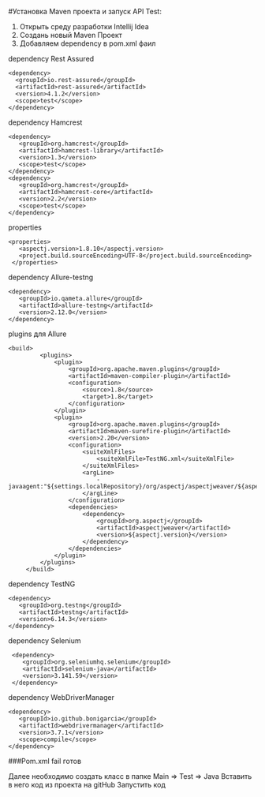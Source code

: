 #Установка Maven проекта и запуск API Test:

1. Открыть среду разработки Intellij Idea
2. Создань новый Maven Проект
3. Добавляем dependency в pom.xml фаил 

dependency Rest Assured 

    <dependency>
      <groupId>io.rest-assured</groupId>
      <artifactId>rest-assured</artifactId>
      <version>4.1.2</version>
      <scope>test</scope>
    </dependency>

dependency Hamcrest

    <dependency>
       <groupId>org.hamcrest</groupId>
       <artifactId>hamcrest-library</artifactId>
       <version>1.3</version>
       <scope>test</scope>
    </dependency>
    <dependency>
       <groupId>org.hamcrest</groupId>
       <artifactId>hamcrest-core</artifactId>
       <version>2.2</version>
       <scope>test</scope>
    </dependency>

properties

    <properties>
       <aspectj.version>1.8.10</aspectj.version>
       <project.build.sourceEncoding>UTF-8</project.build.sourceEncoding>
     </properties> 

dependency Allure-testng     

    <dependency>
       <groupId>io.qameta.allure</groupId>
       <artifactId>allure-testng</artifactId>
       <version>2.12.0</version>
    </dependency>

plugins для Allure    

    <build>
             <plugins>
                 <plugin>
                     <groupId>org.apache.maven.plugins</groupId>
                     <artifactId>maven-compiler-plugin</artifactId>
                     <configuration>
                         <source>1.8</source>
                         <target>1.8</target>
                     </configuration>
                 </plugin>
                 <plugin>
                     <groupId>org.apache.maven.plugins</groupId>
                     <artifactId>maven-surefire-plugin</artifactId>
                     <version>2.20</version>
                     <configuration>
                         <suiteXmlFiles>
                             <suiteXmlFile>TestNG.xml</suiteXmlFile>
                         </suiteXmlFiles>
                         <argLine>
                             -javaagent:"${settings.localRepository}/org/aspectj/aspectjweaver/${aspectj.version}/aspectjweaver-${aspectj.version}.jar"
                         </argLine>
                     </configuration>
                     <dependencies>
                         <dependency>
                             <groupId>org.aspectj</groupId>
                             <artifactId>aspectjweaver</artifactId>
                             <version>${aspectj.version}</version>
                         </dependency>
                     </dependencies>
                 </plugin>
             </plugins>
         </build>                 
         
dependency TestNG
 
    <dependency>
       <groupId>org.testng</groupId>
       <artifactId>testng</artifactId>
       <version>6.14.3</version>
    </dependency>

dependency Selenium

     <dependency>
        <groupId>org.seleniumhq.selenium</groupId>
        <artifactId>selenium-java</artifactId>
        <version>3.141.59</version>
     </dependency>

dependency WebDriverManager 

    <dependency>
       <groupId>io.github.bonigarcia</groupId>
       <artifactId>webdrivermanager</artifactId>
       <version>3.7.1</version>
       <scope>compile</scope>
    </dependency>
    
###Pom.xml fail готов   

Далее необходимо создать класс в папке Main => Test => Java
Вставить в него код из проекта на gitHub
Запустить код